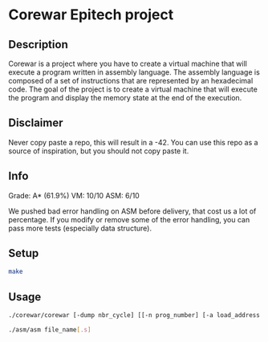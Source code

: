 # Corewar Epitech project

## Description
Corewar is a project where you have to create a virtual machine that will execute a program written in assembly language. The assembly language is composed of a set of instructions that are represented by an hexadecimal code. The goal of the project is to create a virtual machine that will execute the program and display the memory state at the end of the execution.

## Disclaimer
Never copy paste a repo, this will result in a -42.
You can use this repo as a source of inspiration, but you should not copy paste it.

## Info
Grade: A* (61.9%)
VM: 10/10
ASM: 6/10

We pushed bad error handling on ASM before delivery, that cost us a lot of percentage.
If you modify or remove some of the error handling, you can pass more tests
(especially data structure).

## Setup
```bash
make
```

## Usage
```bash
./corewar/corewar [-dump nbr_cycle] [[-n prog_number] [-a load_address ] prog_name] ...
```
```bash
./asm/asm file_name[.s]
```
